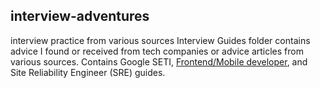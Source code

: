 ## interview-adventures ##
interview practice from various sources
Interview Guides folder contains advice I found or received from tech companies or advice articles from various sources.
Contains Google SETI, [Frontend/Mobile developer](/interview_guides), and Site Reliability Engineer (SRE) guides. 
